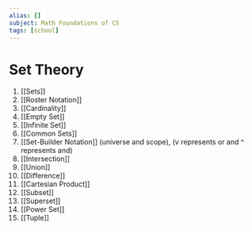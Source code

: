 ```yaml
---
alias: []
subject: Math Foundations of CS
tags: [school]
---
```

# Set Theory

1. [[Sets]]
2. [[Roster Notation]]
3. [[Cardinality]]
4. [[Empty Set]]
5. [[Infinite Set]]
6. [[Common Sets]]
7. [[Set-Builder Notation]] (universe and scope), (v represents or and ^ represents and)
8. [[Intersection]]
9. [[Union]]
10. [[Difference]]
11. [[Cartesian Product]]
12. [[Subset]]
13. [[Superset]]
14. [[Power Set]]
15. [[Tuple]]